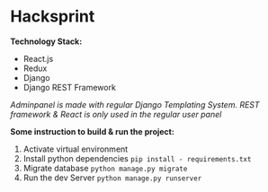 # Hacksprint

**Technology Stack:**
 - React.js
 - Redux
 - Django
 - Django REST Framework
 
 _Adminpanel is made with regular Django Templating System. REST framework & React is only used in the regular user panel_

**Some instruction to build & run the project:**
  1. Activate virtual environment
  2. Install python dependencies `pip install - requirements.txt`
  3. Migrate database `python manage.py migrate`
  4. Run the dev Server `python manage.py runserver`
